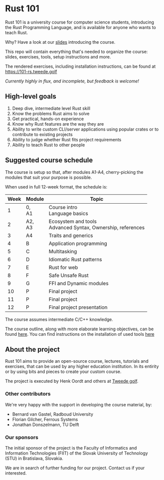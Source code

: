 # Rust 101 

Rust 101 is a university course for computer science students, introducing the Rust Programming Language, and is available for anyone who wants to teach Rust.

Why? Have a look at our [slides](./intro-101-rs.pdf) introducing the course.

This repo will contain everything that's needed to organize the course: slides, exercises, tools, setup instructions and more.

The rendered exercises, including installation instructions, can be found at <https://101-rs.tweede.golf>

*Currently highly in flux, and incomplete, but feedback is welcome!*

## High-level goals

1. Deep dive, intermediate level Rust skill
2. Know the problems Rust aims to solve
3. Get practical, hands-on experience
4. Know why Rust features are the way they are
5. Ability to write custom CLI/server applications using popular crates or to contribute to existing projects
6. Ability to judge whether Rust fits project requirements
7. Ability to teach Rust to other people

## Suggested course schedule

The course is setup so that, after modules A1-A4, cherry-picking the modules that suit your purpose is possible.

When used in full 12-week format, the schedule is:

| Week | Module | Topic                    | 
| ---- | ------ | ------------------------ | 
| 1    | 0, <br />A1  | Course intro <br />Language basics |
| 2    | A2, <br />A3 | Ecosystem and tools<br />Advanced Syntax, Ownership, references |
| 3    | A4     | Traits and generics      |
| 4    | B      | Application programming  |
| 5    | C      | Multitasking             |
| 6    | D      | Idiomatic Rust patterns  | 
| 7    | E      | Rust for web             | 
| 8    | F      | Safe Unsafe Rust         | 
| 9    | G      | FFI and Dynamic modules  |
| 10   | P      | Final project            |
| 11   | P      | Final project            |
| 12   | P      | Final project presentation |

The course assumes intermediate C/C++ knowledge.

The course outline, along with more elaborate learning objectives, can be found [here](./COURSE.md).
You can find instructions on the installation of used tools [here](./INSTALLATION.md)

## About the project

Rust 101 aims to provide an open-source course, lectures, tutorials and exercises, that can be used by any higher education institution. In its entirity or by using bits and pieces to create your custom course.

The project is executed by Henk Oordt and others at [Tweede golf](https://tweedegolf.nl).

### Other contributors

We're very happy with the support in developing the course material, by:

- Bernard van Gastel, Radboud University
- Florian Gilcher, Ferrous Systems
- Jonathan Donszelmann, TU Delft

### Our sponsors

The initial sponsor of the project is the Faculty of Informatics and Information Technologies (FIIT) of the Slovak University of Technology (STU) in Bratislava, Slovakia. 

We are in search of further funding for our project. Contact us if your interested.


